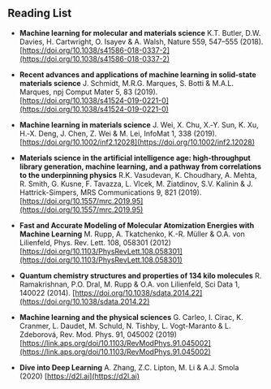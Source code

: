 ## Reading List

* **Machine learning for molecular and materials science** K.T. Butler, D.W. Davies, H. Cartwright, O. Isayev & A. Walsh, Nature 559, 547–555 (2018). [https://doi.org/10.1038/s41586-018-0337-2](https://doi.org/10.1038/s41586-018-0337-2)

* **Recent advances and applications of machine learning in solid-state materials science** J. Schmidt, M.R.G. Marques, S. Botti & M.A.L. Marques, npj Comput Mater 5, 83 (2019). [https://doi.org/10.1038/s41524-019-0221-0](https://doi.org/10.1038/s41524-019-0221-0)

* **Machine learning in materials science** J. Wei, X. Chu, X.‐Y. Sun, K. Xu, H.‐X. Deng, J. Chen, Z. Wei & M. Lei, InfoMat 1, 338 (2019). [https://doi.org/10.1002/inf2.12028](https://doi.org/10.1002/inf2.12028)

* **Materials science in the artificial intelligence age: high-throughput library generation, machine learning, and a pathway from correlations to the underpinning physics** R.K. Vasudevan, K. Choudhary, A. Mehta, R. Smith, G. Kusne, F. Tavazza, L. Vlcek, M. Ziatdinov, S.V. Kalinin & J. Hattrick-Simpers, MRS Communications 9, 821 (2019). [https://doi.org/10.1557/mrc.2019.95](https://doi.org/10.1557/mrc.2019.95)

* **Fast and Accurate Modeling of Molecular Atomization Energies with Machine Learning** M. Rupp, A. Tkatchenko, K.-R. Müller & O.A. von Lilienfeld, Phys. Rev. Lett. 108, 058301 (2012) [https://doi.org/10.1103/PhysRevLett.108.058301](https://doi.org/10.1103/PhysRevLett.108.058301)

* **Quantum chemistry structures and properties of 134 kilo molecules** R. Ramakrishnan, P.O. Dral, M. Rupp & O.A. von Lilienfeld, Sci Data 1, 140022 (2014). [https://doi.org/10.1038/sdata.2014.22](https://doi.org/10.1038/sdata.2014.22)

* **Machine learning and the physical sciences** G. Carleo, I. Cirac, K. Cranmer, L. Daudet, M. Schuld, N. Tishby, L. Vogt-Maranto & L. Zdeborová, Rev. Mod. Phys. 91, 045002 (2019) [https://link.aps.org/doi/10.1103/RevModPhys.91.045002](https://link.aps.org/doi/10.1103/RevModPhys.91.045002)

* **Dive into Deep Learning** A. Zhang, Z.C. Lipton, M. Li & A.J. Smola (2020) [https://d2l.ai](https://d2l.ai)
